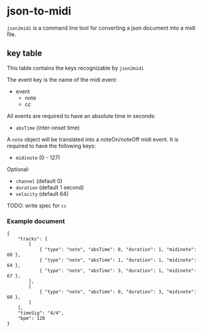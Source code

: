 json-to-midi
============

`json2midi` is a command line tool for converting a json document into a midi file.

## key table 

This table contains the keys recognizable by `json2midi`

The event key is the name of the midi event:

* event
    - note
    - cc

All events are required to have an absolute time in seconds:

* `absTime` (inter-onset time)

A `note` object will be translated into a noteOn/noteOff midi event.
It is required to have the following keys:

* `midinote` (0 - 127)

Optional:

* `channel` (default 0)
* `duration` (default 1 second)
* `velocity` (default 64)

TODO: write spec for `cc`

### Example document

    {
        "tracks": [
            [
                { "type": "note", "absTime": 0, "duration": 1, "midinote": 60 },
                { "type": "note", "absTime": 1, "duration": 1, "midinote": 64 },
                { "type": "note", "absTime": 3, "duration": 1, "midinote": 67 },
            ],
            [
                { "type": "note", "absTime": 0, "duration": 3, "midinote": 60 },
            ]
        ],
        "timeSig": "4/4",
        "bpm": 120
    }
